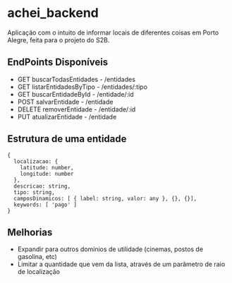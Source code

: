 # achei_backend
Aplicação com o intuito de informar locais de diferentes coisas em Porto Alegre, feita para o projeto do S2B.




## EndPoints Disponíveis

- GET buscarTodasEntidades - /entidades
- GET listarEntidadesByTipo - /entidades/:tipo
- GET buscarEntidadeById - /entidade/:id
- POST salvarEntidade - /entidade
- DELETE removerEntidade - /entidade/:id
- PUT atualizarEntidade - /entidade

## Estrutura de uma entidade
```
{
  localizacao: {
    latitude: number,
    longitude: number
  },
  descricao: string,
  tipo: string,
  camposDinamicos: [ { label: string, valor: any }, {}, {}],
  keywords: [ 'pago' ]
}
```
## Melhorias

- Expandir para outros domínios de utilidade (cinemas, postos de gasolina, etc)
- Limitar a quantidade que vem da lista, através de um parâmetro de raio de localização
